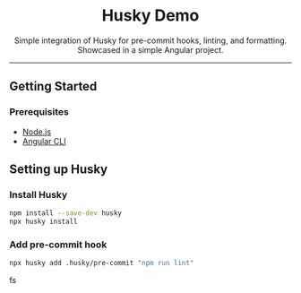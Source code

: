 <div align="center">
    <h1>Husky Demo</h1>
    <p>Simple integration of Husky for pre-commit hooks, linting, and formatting. Showcased in a simple Angular project.</p>
</div>

---

## Getting Started

### Prerequisites

- [Node.js](https://nodejs.org/en/)
- [Angular CLI](https://cli.angular.io/)

## Setting up Husky

### Install Husky

```bash
npm install --save-dev husky
npx husky install
```

### Add pre-commit hook

```bash
npx husky add .husky/pre-commit "npm run lint"
```
fs
